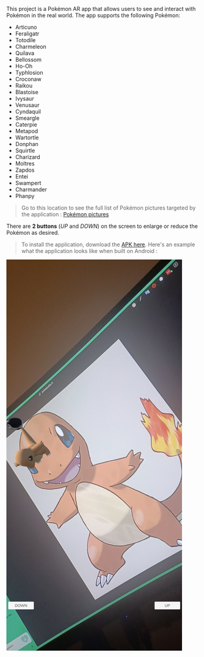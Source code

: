 This project is a Pokémon AR app that allows users to see and interact with Pokémon in the real world. The app supports the following Pokémon:

- Articuno        
- Feraligatr      
- Totodile
- Charmeleon      
- Quilava         
- Bellossom       
- Ho-Oh           
- Typhlosion
- Croconaw        
- Raikou          
- Blastoise       
- Ivysaur         
- Venusaur
- Cyndaquil       
- Smeargle        
- Caterpie        
- Metapod         
- Wartortle
- Donphan         
- Squirtle        
- Charizard       
- Moltres         
- Zapdos
- Entei           
- Swampert        
- Charmander      
- Phanpy          


> Go to this location to see the full list of Pokémon pictures targeted by the application : [Pokémon pictures](https://github.com/Tykok/IMTD-011-Pokemon-RA-Unity/tree/main/.github-project/)

There are **2 buttons** (*UP* and *DOWN*) on the screen to enlarge or reduce the Pokémon as desired.

> To install the application, download the [APK here](./APK).
Here's an example what the application looks like when built on Android :

![Charmander AR](.github-project/charmander.jpg)

